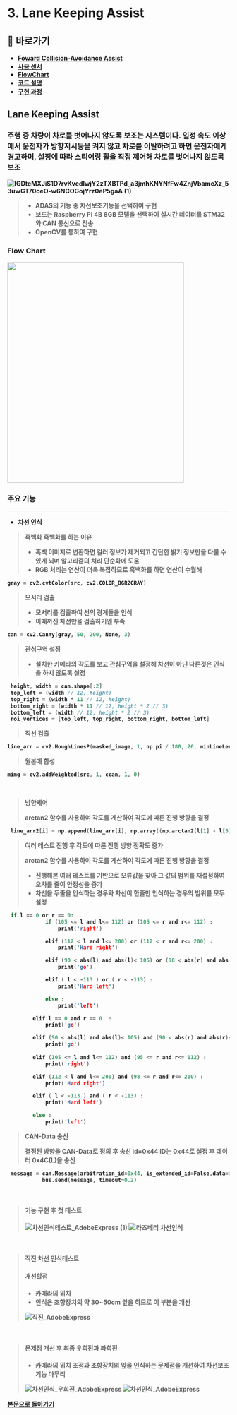 # 3. Lane Keeping Assist

## **📗 바로가기**

<b>

- [Foward Collision-Avoidance Assist](#foward-collision-avoidance-assist)
- [사용 센서](#tf-luna-lidar-sensor)
- [FlowChart](#flow-chart)
- [코드 설명](#코드-부분)
- [구현 과정](#구현-과정)

## **Lane Keeping Assist**
###  주행 중 차량이 차로를 벗어나지 않도록 보조는 시스템이다. 일정 속도 이상에서 운전자가 방향지시등을 켜지 않고 차로를 이탈하려고 하면 운전자에게 경고하며, 설정에 따라 스티어링 휠을 직접 제어해 차로를 벗어나지 않도록 보조
![IGDteMXJiS1D7rvKvedIwjY2zTXBTPd_a3jmhKNYNfFw4ZnjVbamcXz_53uwGT70ceO-w6NCOGojYrz0eP5gaA (1)](https://github.com/qkcvb110/Portfolio/assets/121782690/9d11cc02-4075-4827-809f-d05ffaa5de66)


> - ADAS의 기능 중 차선보조기능을 선택하여 구현
> - 보드는 Raspberry Pi 4B 8GB 모델을 선택하여 실시간 데이터를 STM32와 CAN 통신으로 전송
> - OpenCV를 통하여 구현

### Flow Chart
<img src="https://github.com/qkcvb110/Portfolio/assets/121782690/8d1c1a76-bfd3-4fdd-b29f-eab33ac356b1" width="400" height="500"/>

###  주요 기능 
------------
* 차선 인식
> **흑백화**
> **흑백화를 하는 이유**
> - 흑백 이미지로 변환하면 컬러 정보가 제거되고 간단한 밝기 정보만을 다룰 수 있게 되며 알고리즘의 처리 단순화에 도움
> - RGB 처리는 연산이 더욱 복잡하므로 흑백화를 하면 연산이 수월해
```c
gray = cv2.cvtColor(src, cv2.COLOR_BGR2GRAY)
```
> **모서리 검출**
> - 모서리를 검출하여 선의 경계들을 인식
> - 이때까진 차선만을 검출하기엔 부족
```c
can = cv2.Canny(gray, 50, 200, None, 3)
```
> **관심구역 설정**
> - 설치한 카메라의 각도를 보고 관심구역을 설정해 차선이 아닌 다른것은 인식을 하지 않도록 설정
```c
 height, width = can.shape[:2]
 top_left = (width // 12, height)
 top_right = (width * 11 // 12, height)
 bottom_right = (width * 11 // 12, height * 2 // 3)
 bottom_left = (width // 12, height * 2 // 3)
 roi_vertices = [top_left, top_right, bottom_right, bottom_left]
```
> **직선 검출**
```c
line_arr = cv2.HoughLinesP(masked_image, 1, np.pi / 180, 20, minLineLength=10, maxLineGap=10)
```
> **원본에 합성**
```c
mimg = cv2.addWeighted(src, 1, ccan, 1, 0)
```

<br>

> **방향제어**
> 
> **arctan2 함수를 사용하여 각도를 계산하여 각도에 따른 진행 방향을 결정**
```c
 line_arr2[i] = np.append(line_arr[i], np.array((np.arctan2(l[1] - l[3], l[0] - l[2]) * 180) / np.pi))
```

> **여러 테스트 진행 후 각도에 따른 진행 방향 정확도 증가**
> 
> **arctan2 함수를 사용하여 각도를 계산하여 각도에 따른 진행 방향을 결정**
> - 진행해본 여러 테스트를 기반으로 오류값을 찾아 그 값의 범위를 재설정하여 오차를 줄여 안정성을 증가
> - 차선을 두줄을 인식하는 경우와 차선이 한줄만 인식하는 경우의 범위를 모두 설정
```c
 if l == 0 or r == 0:
            if (105 <= l and l<= 112) or (105 <= r and r<= 112) :
                print('right')

            elif (112 < l and l<= 200) or (112 < r and r<= 200) :
                print('Hard right')

            elif (90 < abs(l) and abs(l)< 105) or (90 < abs(r) and abs(r)< 105) :
                print('go')

            elif ( l < -113 ) or ( r < -113) :
                print('Hard left')

            else :
                print('left')

        elif l == 0 and r == 0  :
            print('go')

        elif (90 < abs(l) and abs(l)< 105) and (90 < abs(r) and abs(r)< 105) :
            print('go')
 
        elif (105 <= l and l<= 112) and (95 <= r and r<= 112) :
            print('right')

        elif (112 < l and l<= 200) and (98 <= r and r<= 200) :
            print('Hard right')

        elif ( l < -113 ) and ( r < -113) :
            print('Hard left')

        else :
            print('left')

```
> **CAN-Data 송신**
> 
> **결정된 방향을 CAN-Data로 정의 후 송신**
> id=0x44 ID는 0x44로 설정 후 데이터 0x4C(L)을 송신
```c
 message = can.Message(arbitration_id=0x44, is_extended_id=False,data=[0x4C])
           bus.send(message, timeout=0.2)
```

<br/>

> #### 기능 구현 후 첫 테스트
> 
> ![차선인식테스트_AdobeExpress (1)](https://github.com/qkcvb110/Portfolio/assets/121782690/75f805c7-3357-412b-9420-d1ffd46ef9eb)
> ![라즈베리 차선인식](https://github.com/qkcvb110/Portfolio/assets/121782690/c3da885e-9eda-4c7c-9015-912b6ff8a5f4)

<br/>

> #### 직진 차선 인식테스트
> #### 개선할점
> - 카메라의 위치
> - 인식은 조향장치의 약 30~50cm 앞을 하므로 이 부분을 개선
>
> ![직진_AdobeExpress](https://github.com/qkcvb110/Portfolio/assets/121782690/9f3dbd1c-e622-4752-bfe8-0087a32853cf)

<br/>

> #### 문제점 개선 후 최종 우회전과 좌회전
> - 카메라의 위치 조정과 조향장치의 앞을 인식하는 문제점을 개선하여 차선보조기능 마무리
>
> ![차선인식_우회전_AdobeExpress](https://github.com/qkcvb110/Portfolio/assets/121782690/8905004f-a68d-4041-b79e-c9f64a960ff0)
 ![차선인식_AdobeExpress](https://github.com/qkcvb110/Portfolio/assets/121782690/7245e01e-ee5e-436e-9c34-db893c3bc78b)

[본문으로 돌아가기](https://github.com/qkcvb110/Portfolio)
